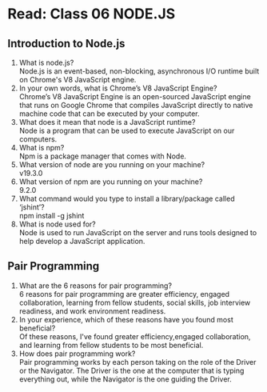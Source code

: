 # Read: Class 06 NODE.JS

## Introduction to Node.js

1. What is node.js?\
Node.js is an event-based, non-blocking, asynchronous I/O runtime built on Chrome's V8 JavaScript engine.
2. In your own words, what is Chrome’s V8 JavaScript Engine?\
Chrome’s V8 JavaScript Engine is an open-sourced JavaScript engine that runs on Google Chrome that compiles JavaScript directly to native machine code that can be executed by your computer.
3. What does it mean that node is a JavaScript runtime?\
Node is a program that can be used to execute JavaScript on our computers.
4. What is npm?\
Npm is a package manager that comes with Node.
5. What version of node are you running on your machine?\
v19.3.0
6. What version of npm are you running on your machine?\
9.2.0
7. What command would you type to install a library/package called ‘jshint’?\
npm install -g jshint
8. What is node used for?\
Node is used to run JavaScript on the server and runs tools designed to help develop a JavaScript application.

## Pair Programming

1. What are the 6 reasons for pair programming?\
6 reasons for pair programming are greater efficiency, engaged collaboration, learning from fellow students, social skills, job interview readiness, and work environment readiness.
2. In your experience, which of these reasons have you found most beneficial?\
Of these reasons, I've found greater efficiency,engaged collaboration, and learning from fellow students to be most beneficial.
3. How does pair programming work?\
Pair programming works by each person taking on the role of the Driver or the Navigator. The Driver is the one at the computer that is typing everything out, while the Navigator is the one guiding the Driver.
